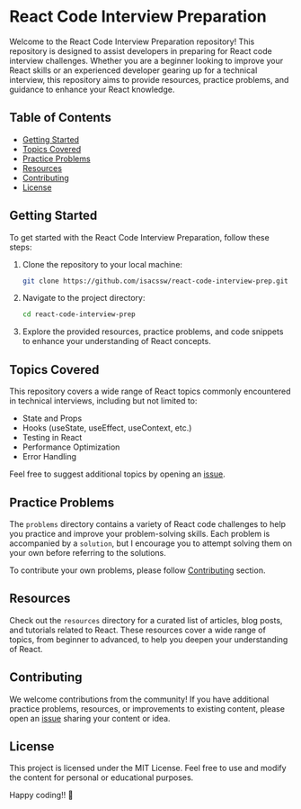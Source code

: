 # React Code Interview Preparation

Welcome to the React Code Interview Preparation repository! This repository is designed to assist developers in preparing for React code interview challenges. Whether you are a beginner looking to improve your React skills or an experienced developer gearing up for a technical interview, this repository aims to provide resources, practice problems, and guidance to enhance your React knowledge.

## Table of Contents

- [Getting Started](#getting-started)
- [Topics Covered](#topics-covered)
- [Practice Problems](#practice-problems)
- [Resources](#resources)
- [Contributing](#contributing)
- [License](#license)

## Getting Started

To get started with the React Code Interview Preparation, follow these steps:

1. Clone the repository to your local machine:

   ```bash
   git clone https://github.com/isacssw/react-code-interview-prep.git
   ```

2. Navigate to the project directory:

   ```bash
   cd react-code-interview-prep
   ```

3. Explore the provided resources, practice problems, and code snippets to enhance your understanding of React concepts.

## Topics Covered

This repository covers a wide range of React topics commonly encountered in technical interviews, including but not limited to:

- State and Props
- Hooks (useState, useEffect, useContext, etc.)
- Testing in React
- Performance Optimization
- Error Handling

Feel free to suggest additional topics by opening an [issue](https://github.com/isacssw/react-code-interview-prep/issues).

## Practice Problems

The `problems` directory contains a variety of React code challenges to help you practice and improve your problem-solving skills. Each problem is accompanied by a `solution`, but I encourage you to attempt solving them on your own before referring to the solutions.

To contribute your own problems, please follow [Contributing](#contributing) section.

## Resources

Check out the `resources` directory for a curated list of articles, blog posts, and tutorials related to React. These resources cover a wide range of topics, from beginner to advanced, to help you deepen your understanding of React.

## Contributing

We welcome contributions from the community! If you have additional practice problems, resources, or improvements to existing content, please open an [issue](https://github.com/isacssw/react-code-interview-prep/issues) sharing your content or idea.

## License

This project is licensed under the MIT License. Feel free to use and modify the content for personal or educational purposes.

Happy coding!! 🚀
